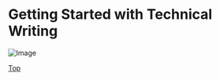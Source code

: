# Getting Started with Technical Writing

![Image](https://jeffreygraessley.com/blog/2023/pages/getting-started-with-technical-writing.jpg)

[Top](#Getting-Started-with-Technical-Writing)
